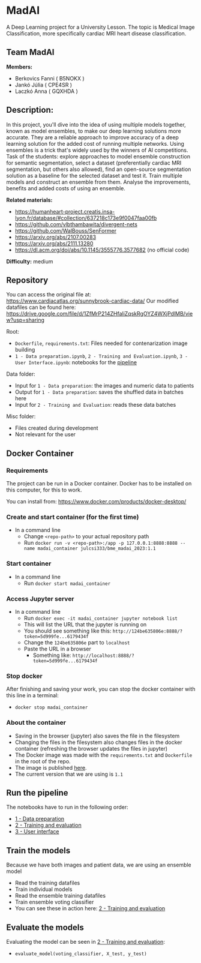 # MadAI
A Deep Learning project for a University Lesson. The topic is Medical Image Classification, more specifically cardiac MRI heart disease classification.

## **Team** MadAI

**Members:** 
- Berkovics Fanni ( B5NOKX )
- Jankó Júlia ( CPE4SR )
- Laczkó Anna ( GQXHDA )

## **Description:**
In this project, you'll dive into the idea of using multiple models together, known as model ensembles, to make our deep learning solutions more accurate. They are a reliable approach to improve accuracy of a deep learning solution for the added cost of running multiple networks. Using ensembles is a trick that's widely used by the winners of AI competitions. Task of the students: explore approaches to model ensemble construction for semantic segmentation, select a dataset (preferentially cardiac MRI segmentation, but others also allowed), find an open-source segmentation solution as a baseline for the selected dataset and test it. Train multiple models and construct an ensemble from them. Analyse the improvements, benefits and added costs of using an ensemble. 

**Related materials:** 

- https://humanheart-project.creatis.insa-lyon.fr/database/#collection/637218c173e9f0047faa00fb
- https://github.com/vlbthambawita/divergent-nets
- https://github.com/WalBouss/SenFormer
- https://arxiv.org/abs/2107.00283
- https://arxiv.org/abs/2111.13280
- https://dl.acm.org/doi/abs/10.1145/3555776.3577682 (no official code)

**Difficulty:** medium

## **Repository**

You can access the original file at: https://www.cardiacatlas.org/sunnybrook-cardiac-data/
Our modified datafiles can be found here: https://drive.google.com/file/d/1ZfMrP214ZHfaliZqskRgOYZ4WXjPdlMB/view?usp=sharing

Root:
- `Dockerfile`, `requirements.txt`: Files needed for contenarization image building
- `1 - Data preparation.ipynb`, `2 - Training and Evaluation.ipynb`, `3 - User Interface.ipynb`: notebooks for the [pipeline](#run-the-pipeline)

Data folder:
- Input for `1 - Data preparation`: the images and numeric data to patients
- Output for `1 - Data preparation`: saves the shuffled data in batches here
- Input for `2 - Training and Evaluation`: reads these data batches

Misc folder:
- Files created during development
- Not relevant for the user


## **Docker Container**

### Requirements
The project can be run in a Docker container. Docker has to be installed on this computer, for this to work.

You can install from: https://www.docker.com/products/docker-desktop/

### Create and start container (for the first time)
- In a command line 
    - Change `<repo-path>` to your actual repository path
    - Run `docker run -v <repo-path>:/app -p 127.0.0.1:8888:8888 --name madai_container julcsi333/bme_madai_2023:1.1`

### Start container
- In a command line 
    - Run `docker start madai_container`

### Access Jupyter server
- In a command line
    - Run `docker exec -it madai_container jupyter notebook list`
    - This will list the URL that the jupyter is running on
    - You should see something like this: `http://124be635806e:8888/?token=5d999fe...6179434f`
    - Change the `124be635806e` part to `localhost`
    - Paste the URL in a browser 
        - Something like: `http://localhost:8888/?token=5d999fe...6179434f`

### Stop docker
After finishing and saving your work, you can stop the docker container with this line in a terminal:
- `docker stop madai_container`

### About the container
- Saving in the browser (jupyter) also saves the file in the filesystem
- Changing the files in the filesystem also changes files in the docker container (refreshing the browser updates the files in jupyter)
- The Docker image was made with the `requirements.txt` and `Dockerfile` in the root of the repo.
- The image is published [here](https://hub.docker.com/repository/docker/julcsi333/bme_madai_2023/general).
- The current version that we are using is `1.1`

## **Run the pipeline**
The notebooks have to run in the following order:
- [1 - Data preparation](1%20-%20Data%20preparation.ipynb)
- [2 - Training and evaluation](2%20-%20Training%20and%20evaluation.ipynb)
- [3 - User interface](3%20-%20User%20interface.ipynb)

## Train the models
Because we have both images and patient data, we are using an ensemble model
- Read the training datafiles
- Train individual models
- Read the ensemble training datafiles
- Train ensemble voting classifier
- You can see these in action here: [2 - Training and evaluation](2%20-%20Training%20and%20evaluation.ipynb)

## Evaluate the models
Evaluating the model can be seen in [2 - Training and evaluation](2%20-%20Training%20and%20evaluation.ipynb):
- `evaluate_model(voting_classifier, X_test, y_test)`

